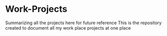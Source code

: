 # Work-Projects
Summarizing all the projects here for future reference 
This is the repository created to document all my work place projects at one place 
